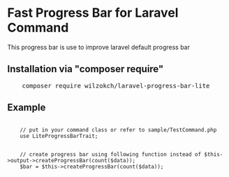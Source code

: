 Fast Progress Bar for Laravel Command
=========================

This progress bar is use to improve laravel default progress bar

Installation via "composer require"
--------
<pre>
    composer require wilzokch/laravel-progress-bar-lite
</pre>

Example
--------
<pre><code>
    // put in your command class or refer to sample/TestCommand.php
    use LiteProgressBarTrait;
</code></pre>
<pre><code>
    // create progress bar using following function instead of $this->output->createProgressBar(count($data));
	$bar = $this->createProgressBar(count($data));
</code></pre>
